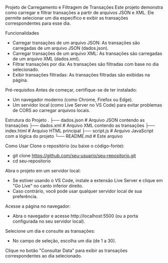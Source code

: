 Projeto de Carregamento e Filtragem de Transações
Este projeto demonstra como carregar e filtrar transações a partir de arquivos JSON e XML. Ele permite selecionar um dia específico e exibir as transações correspondentes para esse dia.

Funcionalidades
- Carregar transações de um arquivo JSON: As transações são carregadas de um arquivo JSON (dados.json).
- Carregar transações de um arquivo XML: As transações são carregadas de um arquivo XML (dados.xml).
- Filtrar transações por dia: As transações são filtradas com base no dia selecionado.
- Exibir transações filtradas: As transações filtradas são exibidas na página.

Pré-requisitos
Antes de começar, certifique-se de ter instalado:
- Um navegador moderno (como Chrome, Firefox ou Edge).
- Um servidor local (como Live Server no VS Code) para evitar problemas de CORS ao carregar arquivos locais.

Estrutura do Projeto
.
├── dados.json          # Arquivo JSON contendo as transações
├── dados.xml           # Arquivo XML contendo as transações
├── index.html          # Arquivo HTML principal
├── script.js           # Arquivo JavaScript com a lógica do projeto
└── README.md           # Este arquivo

Como Usar
Clone o repositório (ou baixe o código-fonte):
- git clone https://github.com/seu-usuario/seu-repositorio.git
- cd seu-repositorio

Abra o projeto em um servidor local:
- Se estiver usando o VS Code, instale a extensão Live Server e clique em "Go Live" no canto inferior direito.
- Caso contrário, você pode usar qualquer servidor local de sua preferência.

Acesse a página no navegador:
- Abra o navegador e acesse http://localhost:5500 (ou a porta configurada no seu servidor local).

Selecione um dia e consulte as transações:
- No campo de seleção, escolha um dia (de 1 a 30).

Clique no botão "Consultar Data" para exibir as transações correspondentes ao dia selecionado.
